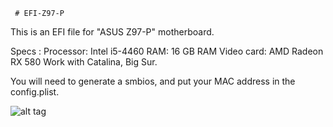      # EFI-Z97-P
This is an EFI file for "ASUS Z97-P" motherboard.

Specs : 
      Processor: Intel i5-4460
      RAM: 16 GB RAM
      Video card: AMD Radeon RX 580
      Work with Catalina, Big Sur.


You will need to generate a smbios, and put your MAC address in the config.plist.


![alt tag](https://i.ibb.co/FBnNQNz/Screen.jpg)
